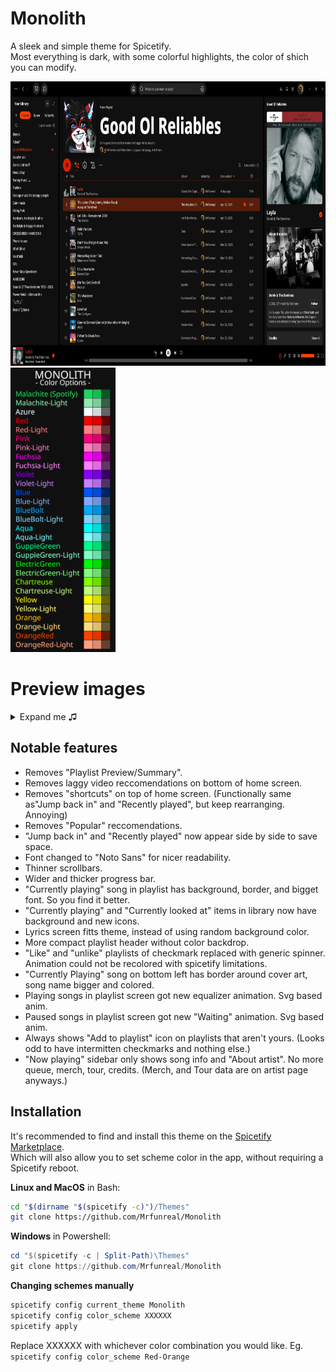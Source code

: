 # Monolith

A sleek and simple theme for Spicetify.<br> 
Most everything is dark, with some colorful highlights, the color of shich you can modify.
<div class="grid" markdown>
<img src="./img/prev_Playlist.png" width="auto" height="455"> <img src="./img/Colors.png" width="auto" height="455">
</div>

# Preview images
<details><summary>Expand me ♫</summary>
<img src="./img/liked.png">
<img src="./img/library.png" width="300" height="auto">
</details>

## Notable features
- Removes "Playlist Preview/Summary".
- Removes laggy video reccomendations on bottom of home screen.
- Removes "shortcuts" on top of home screen. (Functionally same as"Jump back in" and "Recently played", but keep rearranging. Annoying)
- Removes "Popular" reccomendations.
- "Jump back in" and "Recently played" now appear side by side to save space.
- Font changed to "Noto Sans" for nicer readability.
- Thinner scrollbars.
- Wider and thicker progress bar.
- "Currently playing" song in playlist has background, border, and bigget font. So you find it better.
- "Currently playing" and "Currently looked at" items in library now have background and new icons.
- Lyrics screen fitts theme, instead of using random background color.
- More compact playlist header without color backdrop.
- "Like" and "unlike" playlists of checkmark replaced with generic spinner. Animation could not be recolored with spicetify limitations.
- "Currently Playing" song on bottom left has border around cover art, song name bigger and colored.
- Playing songs in playlist screen got new equalizer animation. Svg based anim.
- Paused songs in playlist screen got new "Waiting" animation. Svg based anim.
- Always shows "Add to playlist" icon on playlists that aren't yours. (Looks odd to have intermitten checkmarks and nothing else.)
- "Now playing" sidebar only shows song info and "About artist". No more queue, merch, tour, credits. (Merch, and Tour data are on artist page anyways.)




## Installation
It's recommended to find and install this theme on the [Spicetify Marketplace](https://github.com/CharlieS1103/spicetify-marketplace).<br> 
Which will also allow you to set scheme color in the app, without requiring a Spicetify reboot.


**Linux and MacOS** in Bash:
```bash
cd "$(dirname "$(spicetify -c)")/Themes"
git clone https://github.com/Mrfunreal/Monolith
```

**Windows** in Powershell:
```powershell
cd "$(spicetify -c | Split-Path)\Themes"
git clone https://github.com/Mrfunreal/Monolith
```

**Changing schemes manually**
```Powershell
spicetify config current_theme Monolith
spicetify config color_scheme XXXXXX
spicetify apply
```
Replace XXXXXX with whichever color combination you would like. Eg. `spicetify config color_scheme Red-Orange`


